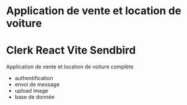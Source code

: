 # Application de vente et location de voiture 
# Clerk React Vite Sendbird

Application de vente et location de voiture complète 
- authentification
- envoi de message
- upload image
- base de donnée 
